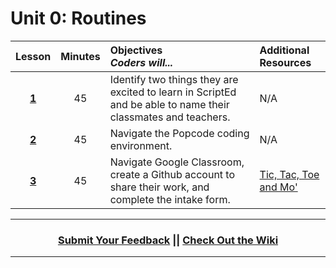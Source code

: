 # Unit 0: Routines
|Lesson|Minutes|Objectives <br> *Coders will...*|Additional Resources|
|:-------:|:-------:|:-------|:-------|
|[**1**](https://docs.google.com/presentation/d/1kMPeFzEKDjG_EmWg4rQvqpi0pKBSe3r8CmzcvdX-l-c/edit)|45| Identify two things they are excited to learn in ScriptEd and be able to name their classmates and teachers.  |N/A|
|[**2**](https://docs.google.com/presentation/d/108pEQLvRWS2K1feUDO0HxapxZ30d_eyTw1pQ0414Y0s/edit)|45|Navigate the Popcode coding environment. |N/A|
|[**3**](https://docs.google.com/presentation/d/1BAqdRqQ2QF29reT9I1AEOHlNm91YaDg7ee10KDIiY28/edit)|45| Navigate Google Classroom, create a Github account to share their work, and complete the intake form. |[Tic, Tac, Toe and Mo'](https://popcode.org/?snapshot=d90054ed-924c-4b02-aedd-ecb1edfbcdaf)|

----
<h3 align="center"><a href="https://docs.google.com/forms/d/e/1FAIpQLSeLpI-m6UKvIxk97F8R1iidFRaYXJ3dfcUuIjx2Pz0WMfO1SA/viewform">Submit Your Feedback</a> || <a href="https://github.com/ScriptEdcurriculum/curriculum18-19/wiki">Check Out the Wiki</a> </h3>

----

